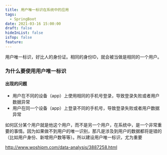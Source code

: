 ```yaml
---
title: 用户唯一标识在系统中的应用
tags:
  - SpringBoot
date: 2021-03-16 15:00:00
draft: false
hideInList: false
isTop: false
feature:
---
```


用户唯一标识，好比人的身份证。相同的身份ID，就会被当做是相同的一个用户。

<!--more-->

### 为什么要使用用户唯一标识

#### 出现的问题
- 用户在不同的设备（app）上使用相同的手机号登录，导致登录失败或者用户数据异常
- 用户在同一个设备（app）上登录不同的手机号，导致登录失败或者用户数据异常

如何区分某个用户就是他这个用户，而不是另一个用户，在系统中，是一个非常重要的事情。因为如果做不到用户的唯一识别，那凡是涉及到用户的数据都将是错的（比如用户身份、新增用户数等等）。所以建设用户唯一标识，尤为重要



http://www.woshipm.com/data-analysis/3887258.html
